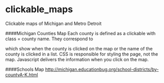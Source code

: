 # clickable_maps
Clickable maps of Michigan and Metro Detroit

####Michigan Counties Map
Each county is defined as a clickable <area> with class = county name. They correspond to <div class="county name"> which show when the county is clicked on the map or the name of the county is clicked in a list.
CSS is responsible for styling the page, not the map.
Javascript delivers the information when you click on the map.

####Schools Map
http://michigan.educationbug.org/school-districts/by-countyA-K.html
